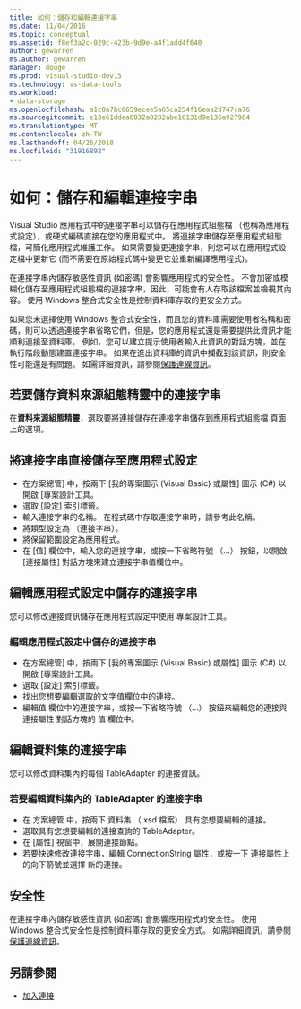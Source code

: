 ```yaml
---
title: 如何：儲存和編輯連接字串
ms.date: 11/04/2016
ms.topic: conceptual
ms.assetid: f8ef3a2c-029c-423b-9d9e-a4f1add4f640
author: gewarren
ms.author: gewarren
manager: douge
ms.prod: visual-studio-dev15
ms.technology: vs-data-tools
ms.workload:
- data-storage
ms.openlocfilehash: a1c0a7bc0659ecee5a65ca254f16eaa2d747ca76
ms.sourcegitcommit: e13e61ddea6032a8282abe16131d9e136a927984
ms.translationtype: MT
ms.contentlocale: zh-TW
ms.lasthandoff: 04/26/2018
ms.locfileid: "31916892"
---
```

# <a name="how-to-save-and-edit-connection-strings"></a>如何：儲存和編輯連接字串
Visual Studio 應用程式中的連接字串可以儲存在應用程式組態檔 （也稱為應用程式設定），或硬式編碼直接在您的應用程式中。 將連接字串儲存至應用程式組態檔，可簡化應用程式維護工作。 如果需要變更連接字串，則您可以在應用程式設定檔中更新它 (而不需要在原始程式碼中變更它並重新編譯應用程式)。

在連接字串內儲存敏感性資訊 (如密碼) 會影響應用程式的安全性。 不會加密或模糊化儲存至應用程式組態檔的連接字串，因此，可能會有人存取該檔案並檢視其內容。 使用 Windows 整合式安全性是控制資料庫存取的更安全方式。

如果您未選擇使用 Windows 整合式安全性，而且您的資料庫需要使用者名稱和密碼，則可以透過連接字串省略它們，但是，您的應用程式還是需要提供此資訊才能順利連接至資料庫。 例如，您可以建立提示使用者輸入此資訊的對話方塊，並在執行階段動態建置連接字串。 如果在進出資料庫的資訊中攔截到該資訊，則安全性可能還是有問題。
如需詳細資訊，請參閱[保護連線資訊](/dotnet/framework/data/adonet/protecting-connection-information)。

## <a name="to-save-a-connection-string-from-within-the-data-source-configuration-wizard"></a>若要儲存資料來源組態精靈中的連接字串
在**資料來源組態精靈**，選取要將連接儲存在連接字串儲存到應用程式組態檔 頁面上的選項。

## <a name="to-save-a-connection-string-directly-into-application-settings"></a>將連接字串直接儲存至應用程式設定
- 在方案總管] 中，按兩下 [我的專案圖示 (Visual Basic) 或屬性] 圖示 (C#) 以開啟 [專案設計工具。
- 選取 [設定] 索引標籤。
- 輸入連接字串的名稱。 在程式碼中存取連接字串時，請參考此名稱。
- 將類型設定為 （連接字串）。
- 將保留範圍設定為應用程式。
- 在 [值] 欄位中，輸入您的連接字串，或按一下省略符號 （...） 按鈕，以開啟 [連接屬性] 對話方塊來建立連接字串值欄位中。

## <a name="editing-connection-strings-stored-in-application-settings"></a>編輯應用程式設定中儲存的連接字串
您可以修改連接資訊儲存在應用程式設定中使用 專案設計工具。

### <a name="to-edit-a-connection-string-stored-in-application-settings"></a>編輯應用程式設定中儲存的連接字串
- 在方案總管] 中，按兩下 [我的專案圖示 (Visual Basic) 或屬性] 圖示 (C#) 以開啟 [專案設計工具。
- 選取 [設定] 索引標籤。
- 找出您想要編輯選取的文字值欄位中的連接。
- 編輯值 欄位中的連接字串，或按一下省略符號 （...） 按鈕來編輯您的連接與連接屬性 對話方塊的 值 欄位中。

## <a name="editing-connection-strings-for-datasets"></a>編輯資料集的連接字串
您可以修改資料集內的每個 TableAdapter 的連接資訊。

### <a name="to-edit-a-connection-string-for-a-tableadapter-in-a-dataset"></a>若要編輯資料集內的 TableAdapter 的連接字串
- 在 方案總管 中，按兩下 資料集 （.xsd 檔案） 具有您想要編輯的連接。
- 選取具有您想要編輯的連接查詢的 TableAdapter。
- 在 [屬性] 視窗中，展開連接節點。
- 若要快速修改連接字串，編輯 ConnectionString 屬性，或按一下 連接屬性上的向下箭號並選擇 新的連接。

## <a name="security"></a>安全性
在連接字串內儲存敏感性資訊 (如密碼) 會影響應用程式的安全性。 使用 Windows 整合式安全性是控制資料庫存取的更安全方式。
如需詳細資訊，請參閱[保護連線資訊](/dotnet/framework/data/adonet/protecting-connection-information)。

## <a name="see-also"></a>另請參閱

- [加入連接](../data-tools/add-new-connections.md)